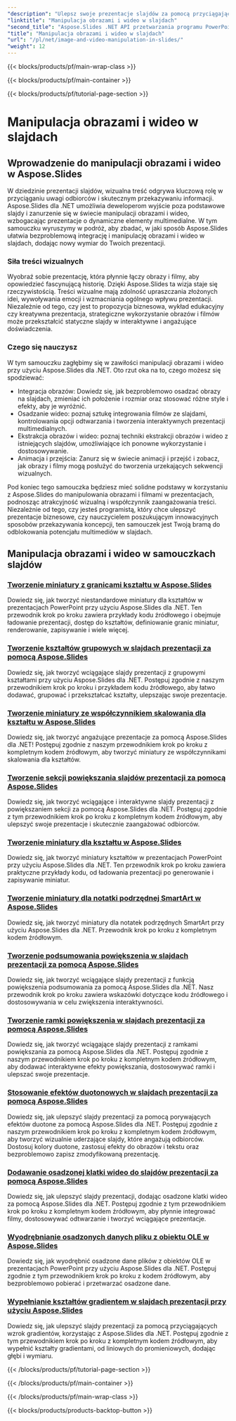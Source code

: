 ```yaml
---
"description": "Ulepsz swoje prezentacje slajdów za pomocą przyciągających wzrok obrazów i filmów za pomocą Aspose.Slides dla .NET. Dowiedz się krok po kroku, jak manipulować obrazami i filmami na slajdach, aby uzyskać wizualnie angażującą treść."
"linktitle": "Manipulacja obrazami i wideo w slajdach"
"second_title": "Aspose.Slides .NET API przetwarzania programu PowerPoint"
"title": "Manipulacja obrazami i wideo w slajdach"
"url": "/pl/net/image-and-video-manipulation-in-slides/"
"weight": 12
---
```


{{< blocks/products/pf/main-wrap-class >}}

{{< blocks/products/pf/main-container >}}

{{< blocks/products/pf/tutorial-page-section >}}

# Manipulacja obrazami i wideo w slajdach


## Wprowadzenie do manipulacji obrazami i wideo w Aspose.Slides

W dziedzinie prezentacji slajdów, wizualna treść odgrywa kluczową rolę w przyciąganiu uwagi odbiorców i skutecznym przekazywaniu informacji. Aspose.Slides dla .NET umożliwia deweloperom wyjście poza podstawowe slajdy i zanurzenie się w świecie manipulacji obrazami i wideo, wzbogacając prezentacje o dynamiczne elementy multimedialne. W tym samouczku wyruszymy w podróż, aby zbadać, w jaki sposób Aspose.Slides ułatwia bezproblemową integrację i manipulację obrazami i wideo w slajdach, dodając nowy wymiar do Twoich prezentacji.

### Siła treści wizualnych

Wyobraź sobie prezentację, która płynnie łączy obrazy i filmy, aby opowiedzieć fascynującą historię. Dzięki Aspose.Slides ta wizja staje się rzeczywistością. Treści wizualne mają zdolność upraszczania złożonych idei, wywoływania emocji i wzmacniania ogólnego wpływu prezentacji. Niezależnie od tego, czy jest to propozycja biznesowa, wykład edukacyjny czy kreatywna prezentacja, strategiczne wykorzystanie obrazów i filmów może przekształcić statyczne slajdy w interaktywne i angażujące doświadczenia.

### Czego się nauczysz

W tym samouczku zagłębimy się w zawiłości manipulacji obrazami i wideo przy użyciu Aspose.Slides dla .NET. Oto rzut oka na to, czego możesz się spodziewać:

- Integracja obrazów: Dowiedz się, jak bezproblemowo osadzać obrazy na slajdach, zmieniać ich położenie i rozmiar oraz stosować różne style i efekty, aby je wyróżnić.
- Osadzanie wideo: poznaj sztukę integrowania filmów ze slajdami, kontrolowania opcji odtwarzania i tworzenia interaktywnych prezentacji multimedialnych.
- Ekstrakcja obrazów i wideo: poznaj techniki ekstrakcji obrazów i wideo z istniejących slajdów, umożliwiające ich ponowne wykorzystanie i dostosowywanie.
- Animacja i przejścia: Zanurz się w świecie animacji i przejść i zobacz, jak obrazy i filmy mogą posłużyć do tworzenia urzekających sekwencji wizualnych.

Pod koniec tego samouczka będziesz mieć solidne podstawy w korzystaniu z Aspose.Slides do manipulowania obrazami i filmami w prezentacjach, podnosząc atrakcyjność wizualną i współczynnik zaangażowania treści. Niezależnie od tego, czy jesteś programistą, który chce ulepszyć prezentacje biznesowe, czy nauczycielem poszukującym innowacyjnych sposobów przekazywania koncepcji, ten samouczek jest Twoją bramą do odblokowania potencjału multimediów w slajdach.


## Manipulacja obrazami i wideo w samouczkach slajdów
### [Tworzenie miniatury z granicami kształtu w Aspose.Slides](./creating-thumbnail-bounds-shape/)
Dowiedz się, jak tworzyć niestandardowe miniatury dla kształtów w prezentacjach PowerPoint przy użyciu Aspose.Slides dla .NET. Ten przewodnik krok po kroku zawiera przykłady kodu źródłowego i obejmuje ładowanie prezentacji, dostęp do kształtów, definiowanie granic miniatur, renderowanie, zapisywanie i wiele więcej.
### [Tworzenie kształtów grupowych w slajdach prezentacji za pomocą Aspose.Slides](./creating-group-shapes/)
Dowiedz się, jak tworzyć wciągające slajdy prezentacji z grupowymi kształtami przy użyciu Aspose.Slides dla .NET. Postępuj zgodnie z naszym przewodnikiem krok po kroku i przykładem kodu źródłowego, aby łatwo dodawać, grupować i przekształcać kształty, ulepszając swoje prezentacje.
### [Tworzenie miniatury ze współczynnikiem skalowania dla kształtu w Aspose.Slides](./creating-thumbnail-scaling-factor-shape/)
Dowiedz się, jak tworzyć angażujące prezentacje za pomocą Aspose.Slides dla .NET! Postępuj zgodnie z naszym przewodnikiem krok po kroku z kompletnym kodem źródłowym, aby tworzyć miniatury ze współczynnikami skalowania dla kształtów.
### [Tworzenie sekcji powiększania slajdów prezentacji za pomocą Aspose.Slides](./creating-section-zoom/)
Dowiedz się, jak tworzyć wciągające i interaktywne slajdy prezentacji z powiększaniem sekcji za pomocą Aspose.Slides dla .NET. Postępuj zgodnie z tym przewodnikiem krok po kroku z kompletnym kodem źródłowym, aby ulepszyć swoje prezentacje i skutecznie zaangażować odbiorców.
### [Tworzenie miniatury dla kształtu w Aspose.Slides](./creating-thumbnail-shape/)
Dowiedz się, jak tworzyć miniatury kształtów w prezentacjach PowerPoint przy użyciu Aspose.Slides dla .NET. Ten przewodnik krok po kroku zawiera praktyczne przykłady kodu, od ładowania prezentacji po generowanie i zapisywanie miniatur.
### [Tworzenie miniatury dla notatki podrzędnej SmartArt w Aspose.Slides](./creating-thumbnail-smartart-child-note/)
Dowiedz się, jak tworzyć miniatury dla notatek podrzędnych SmartArt przy użyciu Aspose.Slides dla .NET. Przewodnik krok po kroku z kompletnym kodem źródłowym.
### [Tworzenie podsumowania powiększenia w slajdach prezentacji za pomocą Aspose.Slides](./creating-summary-zoom/)
Dowiedz się, jak tworzyć wciągające slajdy prezentacji z funkcją powiększenia podsumowania za pomocą Aspose.Slides dla .NET. Nasz przewodnik krok po kroku zawiera wskazówki dotyczące kodu źródłowego i dostosowywania w celu zwiększenia interaktywności.
### [Tworzenie ramki powiększenia w slajdach prezentacji za pomocą Aspose.Slides](./creating-zoom-frame/)
Dowiedz się, jak tworzyć wciągające slajdy prezentacji z ramkami powiększania za pomocą Aspose.Slides dla .NET. Postępuj zgodnie z naszym przewodnikiem krok po kroku z kompletnym kodem źródłowym, aby dodawać interaktywne efekty powiększania, dostosowywać ramki i ulepszać swoje prezentacje.
### [Stosowanie efektów duotonowych w slajdach prezentacji za pomocą Aspose.Slides](./applying-duotone-effects/)
Dowiedz się, jak ulepszyć slajdy prezentacji za pomocą porywających efektów duotone za pomocą Aspose.Slides dla .NET. Postępuj zgodnie z naszym przewodnikiem krok po kroku z kompletnym kodem źródłowym, aby tworzyć wizualnie uderzające slajdy, które angażują odbiorców. Dostosuj kolory duotone, zastosuj efekty do obrazów i tekstu oraz bezproblemowo zapisz zmodyfikowaną prezentację.
### [Dodawanie osadzonej klatki wideo do slajdów prezentacji za pomocą Aspose.Slides](./adding-embedded-video-frame/)
Dowiedz się, jak ulepszyć slajdy prezentacji, dodając osadzone klatki wideo za pomocą Aspose.Slides dla .NET. Postępuj zgodnie z tym przewodnikiem krok po kroku z kompletnym kodem źródłowym, aby płynnie integrować filmy, dostosowywać odtwarzanie i tworzyć wciągające prezentacje.
### [Wyodrębnianie osadzonych danych pliku z obiektu OLE w Aspose.Slides](./extracting-embedded-file-data-ole-object/)
Dowiedz się, jak wyodrębnić osadzone dane plików z obiektów OLE w prezentacjach PowerPoint przy użyciu Aspose.Slides dla .NET. Postępuj zgodnie z tym przewodnikiem krok po kroku z kodem źródłowym, aby bezproblemowo pobierać i przetwarzać osadzone dane.
### [Wypełnianie kształtów gradientem w slajdach prezentacji przy użyciu Aspose.Slides](./filling-shapes-gradient/)
Dowiedz się, jak ulepszyć slajdy prezentacji za pomocą przyciągających wzrok gradientów, korzystając z Aspose.Slides dla .NET. Postępuj zgodnie z tym przewodnikiem krok po kroku z kompletnym kodem źródłowym, aby wypełnić kształty gradientami, od liniowych do promieniowych, dodając głębi i wymiaru.

{{< /blocks/products/pf/tutorial-page-section >}}

{{< /blocks/products/pf/main-container >}}

{{< /blocks/products/pf/main-wrap-class >}}

{{< blocks/products/products-backtop-button >}}